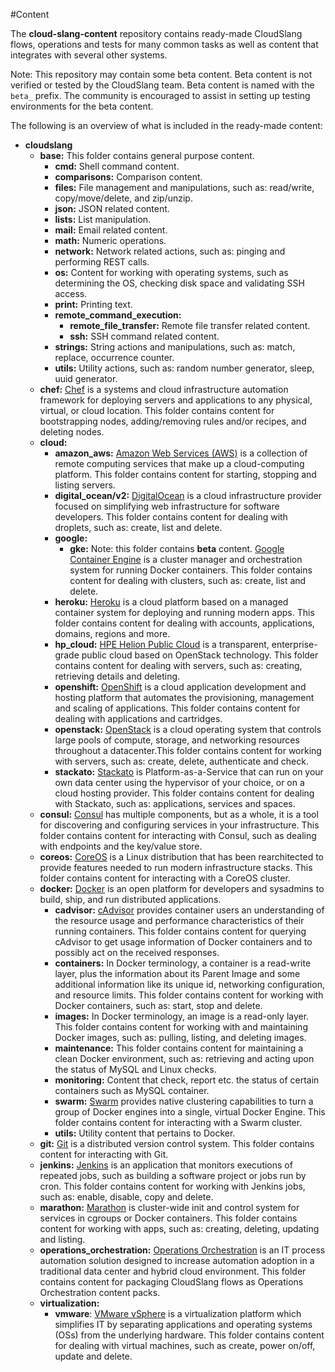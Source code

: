 #Content

The **cloud-slang-content** repository contains ready-made CloudSlang flows,
operations and tests for many common tasks as well as content that integrates
with several other systems.

Note: This repository may contain some beta content. Beta content is not verified
or tested by the CloudSlang team. Beta content is named with the `beta_` prefix.
The community is encouraged to assist in setting up testing environments for the
beta content.  

The following is an overview of what is included in the ready-made content:

+ **cloudslang**
  + **base:** This folder contains general purpose content.
    + **cmd:** Shell command content.
    + **comparisons:** Comparison content.
    + **files:** File management and manipulations, such as: read/write, copy/move/delete, and zip/unzip.
    + **json:** JSON related content.
    + **lists:** List manipulation.
    + **mail:** Email related content.
    + **math:** Numeric operations.
    + **network:** Network related actions, such as: pinging and performing REST calls.
    + **os:** Content for working with operating systems, such as determining the OS, checking disk space and validating SSH access.
    + **print:** Printing text.
    + **remote_command_execution:**
      + **remote_file_transfer:** Remote file transfer related content.
      + **ssh:** SSH command related content.
    + **strings:** String actions and manipulations, such as: match, replace, occurrence counter.
    + **utils:** Utility actions, such as: random number generator, sleep, uuid generator.         
  + **chef:** [Chef](https://www.chef.io/) is a systems and cloud infrastructure automation framework for deploying servers and applications to any physical, virtual, or cloud location. This folder contains content for bootstrapping nodes, adding/removing rules and/or recipes, and deleting nodes.
  + **cloud:**
    + **amazon_aws:** [Amazon Web Services (AWS)](https://aws.amazon.com/) is a collection of remote computing services that make up a cloud-computing platform. This folder contains content for starting, stopping and listing servers.
    + **digital_ocean/v2:** [DigitalOcean](https://www.digitalocean.com/) is a cloud infrastructure provider focused on simplifying web infrastructure for software developers. This folder contains content for dealing with droplets, such as: create, list and delete.
    + **google:**
      + **gke:** Note: this folder contains **beta** content. [Google Container Engine](https://cloud.google.com/container-engine/) is a cluster manager and orchestration system for running Docker containers. This folder contains content for dealing with clusters, such as: create, list and delete.
    + **heroku:** [Heroku](https://www.heroku.com/) is a cloud platform based on a managed container system for deploying and running modern apps. This folder contains content for dealing with accounts, applications, domains, regions and more.
    + **hp_cloud:** [HPE Helion Public Cloud](http://www.hpcloud.com/) is a transparent, enterprise-grade public cloud based on OpenStack technology. This folder contains content for dealing with servers, such as: creating, retrieving details and deleting.
    + **openshift:** [OpenShift](https://www.openshift.com/) is a cloud application development and hosting platform that automates the provisioning, management and scaling of applications. This folder contains content for dealing with applications and cartridges.
    + **openstack:** [OpenStack](https://www.openstack.org/) is a cloud operating system that controls large pools of compute, storage, and networking resources throughout a datacenter.This folder contains content for working with servers, such as: create, delete, authenticate and check.  
    + **stackato:** [Stackato](http://docs.stackato.com) is Platform-as-a-Service that can run on your own data center using the hypervisor of your choice, or on a cloud hosting provider. This folder contains content for dealing with Stackato, such as: applications, services and spaces.  
  + **consul:** [Consul](https://consul.io/) has multiple components, but as a whole, it is a tool for discovering and configuring services in your infrastructure. This folder contains content for interacting with Consul, such as dealing with endpoints and the key/value store.
  + **coreos:** [CoreOS](https://coreos.com/) is a Linux distribution that has been rearchitected to provide features needed to run modern infrastructure stacks. This folder contains content for interacting with a CoreOS cluster.
  + **docker:** [Docker](https://www.docker.com/) is an open platform for developers and sysadmins to build, ship, and run distributed applications.
    + **cadvisor:** [cAdvisor](https://github.com/google/cadvisor) provides container users an understanding of the resource usage and performance characteristics of their running containers. This folder contains content for querying cAdvisor to get usage information of Docker containers and to possibly act on the received responses.
    + **containers:** In Docker terminology, a container is a read-write layer, plus the information about its Parent Image and some additional information like its unique id, networking configuration, and resource limits. This folder contains content for working with Docker containers, such as: start, stop and delete.
    + **images:** In Docker terminology, an image is a read-only layer. This folder contains content for working with and maintaining Docker images, such as: pulling, listing, and deleting images.
    + **maintenance:** This folder contains content for maintaining a clean Docker environment, such as: retrieving and acting upon the status of MySQL and Linux checks.
    + **monitoring:** Content that check, report etc. the status of certain containers such as MySQL container.
    + **swarm:** [Swarm](https://www.docker.com/docker-swarm) provides native clustering capabilities to turn a group of Docker engines into a single, virtual Docker Engine. This folder contains content for interacting with a Swarm cluster.
    + **utils:** Utility content that pertains to Docker.
  + **git:** [Git](https://git-scm.com/) is a distributed version control system. This folder contains content for interacting with Git.
  + **jenkins:** [Jenkins](http://jenkins-ci.org/) is an application that monitors executions of repeated jobs, such as building a software project or jobs run by cron. This folder contains content for working with Jenkins jobs, such as: enable,  disable, copy and delete.
  + **marathon:** [Marathon](https://mesosphere.github.io/marathon/) is cluster-wide init and control system for services in cgroups or Docker containers. This folder contains content for working with apps, such as: creating, deleting, updating and listing.
  + **operations_orchestration:** [Operations Orchestration](http://www.hp.com/go/oo) is an IT process automation solution designed to increase automation adoption in a traditional data center and hybrid cloud environment. This folder contains content for packaging CloudSlang flows as Operations Orchestration content packs.
  + **virtualization:**
    + **vmware**: [VMware vSphere](http://www.vmware.com/products/vsphere/) is a virtualization platform which simplifies IT by separating applications and operating systems (OSs) from the underlying hardware. This folder contains content for dealing with virtual machines, such as create, power on/off, update and delete.
